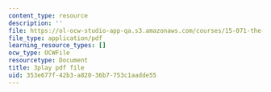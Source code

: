 ```yaml
---
content_type: resource
description: ''
file: https://ol-ocw-studio-app-qa.s3.amazonaws.com/courses/15-071-the-analytics-edge-spring-2017/353e677f42b3a82036b7753c1aadde55_UVeZhQBNvkE.pdf
file_type: application/pdf
learning_resource_types: []
ocw_type: OCWFile
resourcetype: Document
title: 3play pdf file
uid: 353e677f-42b3-a820-36b7-753c1aadde55
---
```

